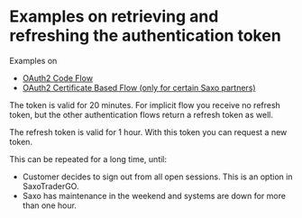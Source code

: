# Examples on retrieving and refreshing the authentication token

Examples on
   - [OAuth2 Code Flow](oauth2-code-flow)
   - [OAuth2 Certificate Based Flow (only for certain Saxo partners)](oauth2-certificate-flow)

The token is valid for 20 minutes.
For implicit flow you receive no refresh token, but the other authentication flows return a refresh token as well.

The refresh token is valid for 1 hour.
With this token you can request a new token.

This can be repeated for a long time, until:
- Customer decides to sign out from all open sessions. This is an option in SaxoTraderGO.
- Saxo has maintenance in the weekend and systems are down for more than one hour.
